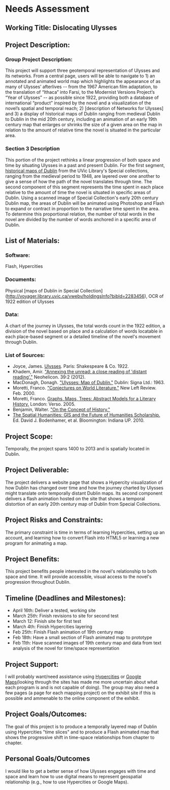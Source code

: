 # Needs Assessment
## Working Title: Dislocating Ulysses
## Project Description: 

### Group Project Description: 
This project will support three geotemporal representation of Ulysses and its networks. From a central page, users will be able to navigate to 1) an annotated and animated world map which highlights the appearance of as many of Ulysses’ afterlives -- from the 1967 American film adaptation, to the translation of “Ithaca” into Farsi, to the Modernist Versions Project’s “Year of Ulysses” -- as possible since 1922, providing both a database of international “product” inspired by the novel and a visualization of the novel’s spatial and temporal reach; 2) [description of Networks for Ulysses] and 3) a display of historical maps of Dublin ranging from medieval Dublin to Dublin in the mid 20th century, including an animation of an early 19th century map that enlarges or shrinks the size of a given area on the map in relation to the amount of relative time the novel is situated in the particular area. 

### Section 3 Description
This portion of the project rethinks a linear progression of both space and time by situating Ulysses in a past and present Dublin. For the first segment, [historical maps of Dublin](http://voyager.library.uvic.ca/vwebv/holdingsInfo?bibId=2283456) from the UVic Library's Special collections, ranging from the medieval period to 1948, are layered over one another to give a sense of how the path of the novel translates through time. The second component of this segment represents the time spent in each place relative to the amount of time the novel is situated in specific areas of Dublin. Using a scanned image of Special Collection's early 20th century Dublin map, the areas of Dublin will be animated using Photoshop and Flash to expand or contract in proportion to the narrative time spent in the area. To determine this proportional relation, the number of total words in the novel are divided by the number of words anchored in a specific area of Dublin.  

## List of Materials: 
### Software: 
Flash, Hypercities
### Documents: 
Physical [maps of Dublin in Special Collection] (http://voyager.library.uvic.ca/vwebv/holdingsInfo?bibId=2283456), OCR of 1922 edition of Ulysses
### Data: 
A chart of the journey in Ulysses, the total words count in the 1922 edition, a division of the novel based on place and a calculation of words locatable in each place-based segment or a detailed timeline of the novel's movement through Dublin.
### List of Sources:
* Joyce, James. [Ulysses](http://web.uvic.ca/~mvp1922/portfolio/texts/). Paris: Shakespeare & Co. 1922.  
* Khadem, Amir. ["Annexing the unread: a close reading of 'distant reading'."](http://link.springer.com.ezproxy.library.uvic.ca/article/10.1007/s11059-012-0152-y/fulltext.html) Neohelicon. 39:2 (2012). 
* MacDonagh, Donagh. ["Ulysses: Map of Dublin."](http://voyager.library.uvic.ca/vwebv/holdingsInfo?bibId=2619075) Dublin: Signa Ltd.: 1963. 
* Moretti, Franco. ["Conjectures on World Literature."](http://newleftreview.org/II/1/franco-moretti-conjectures-on-world-literature) New Left Review. Feb. 2000.
* Moretti, Franco. [Graphs, Maps, Trees: Abstract Models for a Literary History.](http://voyager.library.uvic.ca/vwebv/holdingsInfo?bibId=1386108) London: Verso. 2005.  
* Benjamin, Walter. ["On the Concept of History."](http://www.marxists.org/reference/archive/benjamin/1940/history.htm) 
* [The Spatial Humanities: GIS and the Future of Humanities Scholarship.](http://voyager.library.uvic.ca/vwebv/holdingsInfo?bibId=2181054) Ed. David J. Bodenhamer, et al. Bloomington: Indiana UP. 2010.

## Project Scope: 
Temporally, the project spans 1400 to 2013 and is spatially located in Dublin.
 
## Project Deliverable: 
The project delivers a website page that shows a Hypercity visualization of how Dublin has changed over time and how the journey charted by Ulysses might translate onto temporally distant Dublin maps. Its second component delivers a flash animation hosted on the site that shows a temporal distortion of an early 20th century map of Dublin from Special Collections. 
  
## Project Risks and Constraints: 
The primary constraint is time in terms of learning Hypercities, setting up an account, and learning how to convert Flash into HTML5 or learning a new program for animating a map.
 
## Project Benefits: 
This project benefits people interested in the novel's relationship to both space and time. It will provide accessible, visual access to the novel's progression throughout Dublin.  

## Timeline (Deadlines and Milestones): 
* April 16th: Deliver a tested, working site
* March 25th: Finish revisions to site for second test
* March 12: Finish site for first test
* March 4th: Finish Hypercities layering
* Feb 25th: Finish Flash animation of 19th century map
* Feb 18th: Have a small section of Flash animated map to prototype
* Feb 11th: Have scanned images of 19th century map and data from text analysis of the novel for time/space representation

 
## Project Support: 
I will probably want/need assistance using [Hypercities](http://hypercities.com/getting-involved/map-digitization-request-form/) or [Google Maps](https://developers.google.com/maps/)(looking through the sites has made me more uncertain about what each program is and is not capable of doing). The group may also need a few pages (a page for each mapping project) on the exhibit site if this is possible and ammenable to the online component of the exhibit.  

## Project Goals/Outcomes: 
The goal of this project is to produce a temporally layered map of Dublin using Hypercities "time slices" and to produce a Flash animated map that shows the progressive shift in time-space relationships from chapter to chapter. 

## Personal Goals/Outcomes
I would like to get a better sense of how Ulysses engages with time and space and learn how to use digital means to represent geospatial relationship (e.g., how to use Hypercities or Google Maps). 

